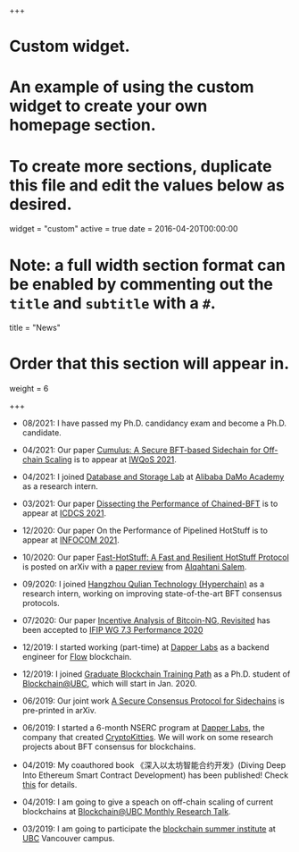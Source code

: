 +++
# Custom widget.
# An example of using the custom widget to create your own homepage section.
# To create more sections, duplicate this file and edit the values below as desired.
widget = "custom"
active = true
date = 2016-04-20T00:00:00

# Note: a full width section format can be enabled by commenting out the `title` and `subtitle` with a `#`.
title = "News"

# Order that this section will appear in.
weight = 6

+++

* 08/2021: I have passed my Ph.D. candidancy exam and become a Ph.D. candidate.

* 04/2021: Our paper [Cumulus: A Secure BFT-based Sidechain for Off-chain Scaling](https://fangyugai.me/#) is to appear at [IWQoS 2021](https://iwqos2021.ieee-iwqos.org/).

* 04/2021: I joined [Database and Storage Lab](https://damo.alibaba.com/labs/database-and-storage) at [Alibaba DaMo Academy](https://damo.alibaba.com/) as a research intern.

* 03/2021: Our paper [Dissecting the Performance of Chained-BFT](https://arxiv.org/abs/2103.00777) is to appear at [ICDCS 2021](https://icdcs2021.us/).

* 12/2020: Our paper On the Performance of Pipelined HotStuff is to appear at [INFOCOM 2021](https://infocom2021.ieee-infocom.org/).

* 10/2020: Our paper [Fast-HotStuff: A Fast and Resilient HotStuff Protocol](https://arxiv.org/abs/2010.11454) is posted on arXiv with a [paper review](https://salemal.medium.com/paper-review-of-fast-hotstuff-67d9df4469cc) from [Alqahtani Salem](https://salemal.medium.com/).

* 09/2020: I joined [Hangzhou Qulian Technology (Hyperchain)](https://www.hyperchain.cn/) as a research intern, working on improving state-of-the-art BFT consensus protocols.

* 07/2020: Our paper [Incentive Analysis of Bitcoin-NG, Revisited](https://arxiv.org/abs/2001.05082) has been accepted to [IFIP WG 7.3 Performance 2020](https://www.performance2020.deib.polimi.it/)

* 12/2019: I started working (part-time) at [Dapper Labs](https://www.dapperlabs.com/) as a backend engineer for [Flow](https://www.withflow.org/en/) blockchain.

* 12/2019: I joined [Graduate Blockchain Training Path](https://blockchain.ubc.ca/education/graduate-blockchain-training-path) as a Ph.D. student of [Blockchain@UBC](https://blockchain.ubc.ca/home), which will start in Jan. 2020.

* 06/2019: Our joint work [A Secure Consensus Protocol for Sidechains](https://arxiv.org/abs/1906.06490) is pre-printed in arXiv.

* 06/2019: I started a 6-month NSERC program at [Dapper Labs](https://www.dapperlabs.com/), the company that created [CryptoKitties](https://www.cryptokitties.co/). We will work on some research projects about BFT consensus for blockchains.

* 04/2019: My coauthored book 《深入以太坊智能合约开发》(Diving Deep Into Ethereum Smart Contract Development) has been published! Check [this](https://item.m.jd.com/product/12593618.html) for details.

* 04/2019: I am going to give a speach on off-chain scaling of current blockchains at [Blockchain@UBC Monthly Research Talk](https://mailchi.mp/8204346146a5/march-2019-newsletter).

* 03/2019: I am going to participate the [blockchain summer institute](https://blockchain.ubc.ca/summer-institute-2019) at [UBC](https://www.ubc.ca/) Vancouver campus.
